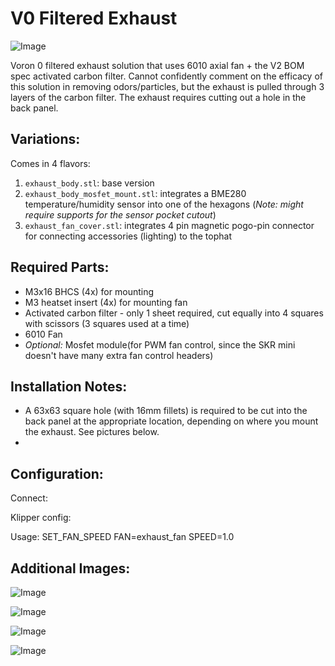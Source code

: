 # V0 Filtered Exhaust

![Image](./images/filtered_exhaust.png) 

Voron 0 filtered exhaust solution that uses 6010 axial fan + the V2 BOM spec activated carbon filter. Cannot confidently comment on the efficacy of this solution in removing odors/particles, but the exhaust is pulled through 3 layers of the carbon filter. The exhaust requires cutting out a hole in the back panel.

## Variations:
Comes in 4 flavors:
1. `exhaust_body.stl`: base version
2. `exhaust_body_mosfet_mount.stl`: integrates a BME280 temperature/humidity sensor into one of the hexagons (*Note: might require supports for the sensor pocket cutout*)
3. `exhaust_fan_cover.stl`: integrates 4 pin magnetic pogo-pin connector for connecting accessories (lighting) to the tophat

## Required Parts:
* M3x16 BHCS (4x) for mounting
* M3 heatset insert (4x) for mounting fan
* Activated carbon filter - only 1 sheet required, cut equally into 4 squares with scissors (3 squares used at a time)
* 6010 Fan
* *Optional:* Mosfet module(for PWM fan control, since the SKR mini doesn't have many extra fan control headers)


## Installation Notes: 
* A 63x63 square hole (with 16mm fillets) is required to be cut into the back panel at the appropriate location, depending on where you mount the exhaust. See pictures below.
* 

## Configuration:
Connect:

Klipper config:

Usage:
SET_FAN_SPEED FAN=exhaust_fan SPEED=1.0

## Additional Images:
![Image](./images/filtered_exhaust.png) 

![Image](./images/filtered_exhaust.png) 

![Image](./images/filtered_exhaust.png) 

![Image](./images/filtered_exhaust.png) 
